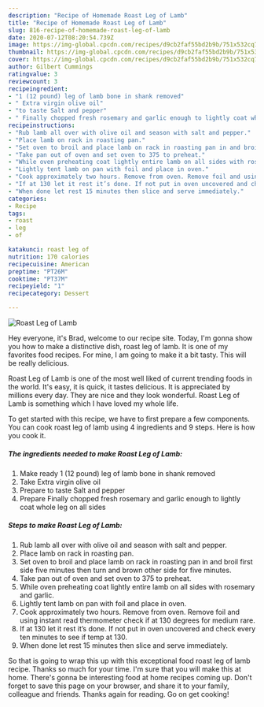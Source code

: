 ```yaml
---
description: "Recipe of Homemade Roast Leg of Lamb"
title: "Recipe of Homemade Roast Leg of Lamb"
slug: 816-recipe-of-homemade-roast-leg-of-lamb
date: 2020-07-12T08:20:54.739Z
image: https://img-global.cpcdn.com/recipes/d9cb2faf55bd2b9b/751x532cq70/roast-leg-of-lamb-recipe-main-photo.jpg
thumbnail: https://img-global.cpcdn.com/recipes/d9cb2faf55bd2b9b/751x532cq70/roast-leg-of-lamb-recipe-main-photo.jpg
cover: https://img-global.cpcdn.com/recipes/d9cb2faf55bd2b9b/751x532cq70/roast-leg-of-lamb-recipe-main-photo.jpg
author: Gilbert Cummings
ratingvalue: 3
reviewcount: 3
recipeingredient:
- "1 (12 pound) leg of lamb bone in shank removed"
- " Extra virgin olive oil"
- "to taste Salt and pepper"
- " Finally chopped fresh rosemary and garlic enough to lightly coat whole leg on all sides"
recipeinstructions:
- "Rub lamb all over with olive oil and season with salt and pepper."
- "Place lamb on rack in roasting pan."
- "Set oven to broil and place lamb on rack in roasting pan in and broil first side five minutes then turn and brown other side for five minutes."
- "Take pan out of oven and set oven to 375 to preheat."
- "While oven preheating coat lightly entire lamb on all sides with rosemary and garlic."
- "Lightly tent lamb on pan with foil and place in oven."
- "Cook approximately two hours. Remove from oven. Remove foil and using instant read thermometer check if at 130 degrees for medium rare."
- "If at 130 let it rest it’s done. If not put in oven uncovered and check every ten minutes to see if temp at 130."
- "When done let rest 15 minutes then slice and serve immediately."
categories:
- Recipe
tags:
- roast
- leg
- of

katakunci: roast leg of 
nutrition: 170 calories
recipecuisine: American
preptime: "PT26M"
cooktime: "PT37M"
recipeyield: "1"
recipecategory: Dessert

---
```



![Roast Leg of Lamb](https://img-global.cpcdn.com/recipes/d9cb2faf55bd2b9b/751x532cq70/roast-leg-of-lamb-recipe-main-photo.jpg)

Hey everyone, it's Brad, welcome to our recipe site. Today, I'm gonna show you how to make a distinctive dish, roast leg of lamb. It is one of my favorites food recipes. For mine, I am going to make it a bit tasty. This will be really delicious.



Roast Leg of Lamb is one of the most well liked of current trending foods in the world. It's easy, it is quick, it tastes delicious. It is appreciated by millions every day. They are nice and they look wonderful. Roast Leg of Lamb is something which I have loved my whole life.


To get started with this recipe, we have to first prepare a few components. You can cook roast leg of lamb using 4 ingredients and 9 steps. Here is how you cook it.

<!--inarticleads1-->

##### The ingredients needed to make Roast Leg of Lamb:

1. Make ready 1 (12 pound) leg of lamb bone in shank removed
1. Take  Extra virgin olive oil
1. Prepare to taste Salt and pepper
1. Prepare  Finally chopped fresh rosemary and garlic enough to lightly coat whole leg on all sides




<!--inarticleads2-->

##### Steps to make Roast Leg of Lamb:

1. Rub lamb all over with olive oil and season with salt and pepper.
1. Place lamb on rack in roasting pan.
1. Set oven to broil and place lamb on rack in roasting pan in and broil first side five minutes then turn and brown other side for five minutes.
1. Take pan out of oven and set oven to 375 to preheat.
1. While oven preheating coat lightly entire lamb on all sides with rosemary and garlic.
1. Lightly tent lamb on pan with foil and place in oven.
1. Cook approximately two hours. Remove from oven. Remove foil and using instant read thermometer check if at 130 degrees for medium rare.
1. If at 130 let it rest it’s done. If not put in oven uncovered and check every ten minutes to see if temp at 130.
1. When done let rest 15 minutes then slice and serve immediately.




So that is going to wrap this up with this exceptional food roast leg of lamb recipe. Thanks so much for your time. I'm sure that you will make this at home. There's gonna be interesting food at home recipes coming up. Don't forget to save this page on your browser, and share it to your family, colleague and friends. Thanks again for reading. Go on get cooking!

